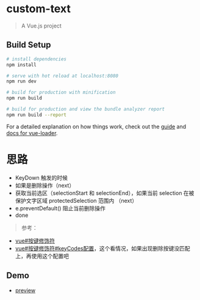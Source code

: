 # custom-text

> A Vue.js project

## Build Setup

``` bash
# install dependencies
npm install

# serve with hot reload at localhost:8080
npm run dev

# build for production with minification
npm run build

# build for production and view the bundle analyzer report
npm run build --report
```

For a detailed explanation on how things work, check out the [guide](http://vuejs-templates.github.io/webpack/) and [docs for vue-loader](http://vuejs.github.io/vue-loader).


# 思路

- KeyDown 触发的时候
- 如果是删除操作（next）
- 获取当前选区（selectionStart 和 selectionEnd），如果当前 selection 在被保护文字区域 protectedSelection 范围内 （next）
- e.preventDefault() 阻止当前删除操作
- done

> 参考：
- [vue#按键修饰符](https://cn.vuejs.org/v2/guide/events.html#%E6%8C%89%E9%94%AE%E4%BF%AE%E9%A5%B0%E7%AC%A6)
- [vue#按键修饰符#keyCodes配置](https://cn.vuejs.org/v2/api/#keyCodes)，这个看情况，如果出现删除按键没匹配上，再使用这个配置吧


## Demo

- [preview](http://htmlpreview.github.io/?https://github.com/RoamIn/examples/blob/master/Vue/has-protected-selection-textarea/dist/index.html)

